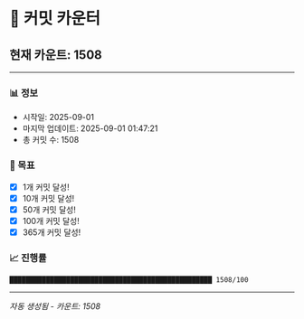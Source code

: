 # 🔢 커밋 카운터

## 현재 카운트: 1508

---

### 📊 정보
- 시작일: 2025-09-01
- 마지막 업데이트: 2025-09-01 01:47:21
- 총 커밋 수: 1508

### 🎯 목표
- [x] 1개 커밋 달성!
- [x] 10개 커밋 달성!
- [x] 50개 커밋 달성!
- [x] 100개 커밋 달성!
- [x] 365개 커밋 달성!

### 📈 진행률
```
██████████████████████████████████████████████████ 1508/100
```

---
*자동 생성됨 - 카운트: 1508*
